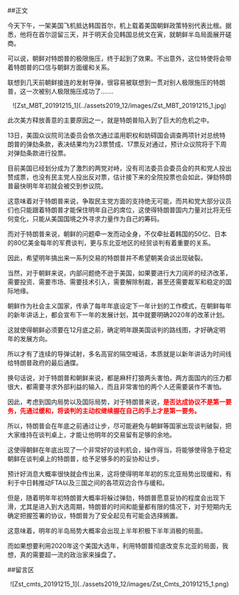 ##正文

今天下午，一架美国飞机抵达韩国首尔，机上载着美国朝鲜政策特别代表比根。据悉，他将在首尔逗留三天，并于明天会见韩国总统文在寅，就朝鲜半岛局面展开磋商。

可以说，朝鲜对特朗普的极限施压，终于起到了效果。不出意外，这位特使将会带着特朗普的口信与朝鲜方面缓和关系。

联想到几天前朝鲜接连的发射导弹，很容易被联想到一贯对别人极限施压的特朗普，这一次被别人极限施压成功了.......

 <div align="center">![Zst_MBT_20191215_1](../assets2019_12/images/Zst_MBT_20191215_1.jpg)</div>

此次美方释放善意的主要原因之一，就是特朗普陷入到了巨大的危机之中。

13日，美国众议院司法委员会依次通过滥用职权和妨碍国会调查两项针对总统特朗普的弹劾条款，表决结果均为23票赞成、17票反对通过，预计众议院将于下周对弹劾条款进行投票。

目前美国已经划分成为了激烈的两党对峙，没有司法委员会委员会的共和党人投出赞成票，也没有民主党人投出反对票，估计接下来的全院投票也会如此，弹劾特朗普最快明年年初就会被交到参议院。

这意味着对于特朗普来说，争取民主党方面的支持绝无可能，而共和党大部分议员们也只能跟着特朗普才能保住明年自己的席位，这使得特朗普国内力量对比将无任何变化，只能从美国国境之外寻求力量作为自己的筹码。

而对于特朗普来说，朝鲜的问题牵一发而动全身，不仅牵扯着韩国的50亿、日本的80亿美金每年的军费谈判，更与东北亚地区的经贸谈判有着重要的关系。

因此，希望明年搞出来一系列交易的特朗普并不希望朝美会谈出现破裂。

当然，对于朝鲜来说，内部问题绝不逊于美国，如果要进行大刀阔斧的经济改革，需要投资、需要市场、需要技术引入，需要解除制裁，甚至还需要裁军和稳定的国际地缘。

朝鲜作为社会主义国家，传承了每年年底设定下一年计划的工作模式，在朝鲜每年的新年讲话上，都会宣布下一年的发展计划，其中就要明确2020年的改革计划。

这就使得朝鲜必须要在12月底之前，确定明年跟美国谈判的路线图，才好确定明年的发展方向。

所以才有了连续的导弹试射，多名高官的隔空喊话，本质就是以新年讲话为时间线给特朗普政府的最后通牒。

换句话说，对于特朗普和朝鲜来说，都是麻杆打狼两头害怕，两方面国内的压力都很大，都需要寻求外部利益的输入，而且非常害怕的两个人还需要装作不害怕。

因此，考虑到国内局势以及国际局势，对于特朗普来说，<font color = red>**是否达成协议不是第一要务，先通过缓和，将谈判的主动权继续握在自己的手上才是第一要务。**</font>

所以，特朗普会在年底之前通过让步，尽可能避免与朝鲜等国家出现谈判破裂，把大家维持在谈判桌上，才能让他明年的交易留有足够的余地。

这使得朝鲜在年底出现了一个非常好的谈判机会，操作得当，将能够使得急于稳定朝鲜在谈判桌上的特朗普，给予足够多的的妥协和让步。

预计好消息大概率很快就会传出来，这将使得明年年初的东北亚局势出现缓和，有利于中日韩推动FTA以及三国之间的各项双边合作与缓和。

但是，随着明年年初特朗普大概率将躲过弹劾，特朗普愿意妥协的程度会出现下滑，尤其是进入到大选周期，特朗普的时间和能量都有限的情况下，对于短期内无确定把握签署的协议，特朗普为了安全起见有可能会选择搁置。

这意味着，明年的半岛局势大概率会出现上半年积极下半年消极的局面。

而如果想要利用2020年这个美国大选年，利用特朗普彻底改变东北亚的局面，我想，真的需要超一流的政治家来操盘了。

##留言区
 <div align="center">![Zst_cmts_20191215_1](../assets2019_12/images/Zst_Cmts_20191215_1.png)</div>